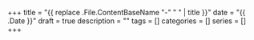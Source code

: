 +++
title = "{{ replace .File.ContentBaseName "-" " " | title }}"
date = "{{ .Date }}"
draft = true
description = ""
tags = []
categories = []
series = []
+++
